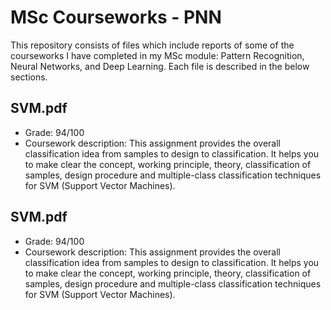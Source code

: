 # MSc Courseworks - PNN
This repository consists of files which include reports of some of the courseworks I have completed in my MSc module: Pattern Recognition, Neural Networks, and Deep Learning. Each file is described in the below sections.

SVM.pdf
- 
- Grade: 94/100
- Coursework description: This assignment provides the overall classification idea from samples to design to classification. It helps you to make clear the concept, working principle, theory, classification of samples, design procedure and multiple-class classification techniques for SVM (Support Vector Machines).

SVM.pdf
- 
- Grade: 94/100
- Coursework description: This assignment provides the overall classification idea from samples to design to classification. It helps you to make clear the concept, working principle, theory, classification of samples, design procedure and multiple-class classification techniques for SVM (Support Vector Machines).
